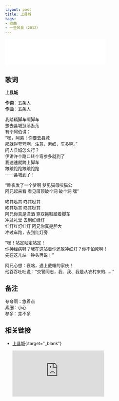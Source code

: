 ```yaml
---
layout: post
title: 上县城
tags: 
- 歌曲
- 一些风景（2012）
---
```


<iframe frameborder="no" border="0" marginwidth="0" marginheight="0" width=330 height=86 src="//music.163.com/outchain/player?type=2&id=28587862&auto=1&height=66"></iframe>

## 歌词

**上县城**

**作词**：五条人  
**作曲**：五条人

我踏辆脚车啊脚车  
想去县城逛荡逛荡  
有个阿伯讲：  
“嘿，阿弟！你要去县城  
那就得夸夸啊，注意，素细，车多啊。”  
问人县城怎么行？  
伊讲许个路口转个弯参多就到了  
我速速就跨上脚车  
踉踉跄跄踉踉跄跄  
——县城到了！

“昨夜发了一个梦啊 梦见猫母咬猫公  
阿兄起来看 看见厝顶破个洞 破个洞 嘿”

咚其哒其 咚其哒其  
咚其哒其 咚其哒其  
阿兄你真是潇洒 穿双拖鞋踏着脚车  
冲过礼堂 去到红绿灯  
红灯红灯红灯 阿兄你真是胆大  
冲过车路，去到红灯旁

“嘿！站定站定站定！  
你神经病呀？我在这站着你还敢冲红灯？你不怕死啊！  
先在这儿站一钟头再说！”

阿兄心想：衰咯，遇上戴帽的家伙！  
他吞吞吐吐说：“交警同志，我、我、我是从农村来的……”

## 备注

夸夸啊：悠着点  
素细：小心  
参多：差不多

## 相关链接

* [上县城](https://www.bilibili.com/video/BV1TZ4y1M75S/){:target="_blank"}
  
  <div class="iframe-container"><iframe class="responsive-iframe" src="http://player.bilibili.com/player.html?aid=371565475&cid=218122641&page=1" frameborder="no" allowfullscreen="true"></iframe></div>
